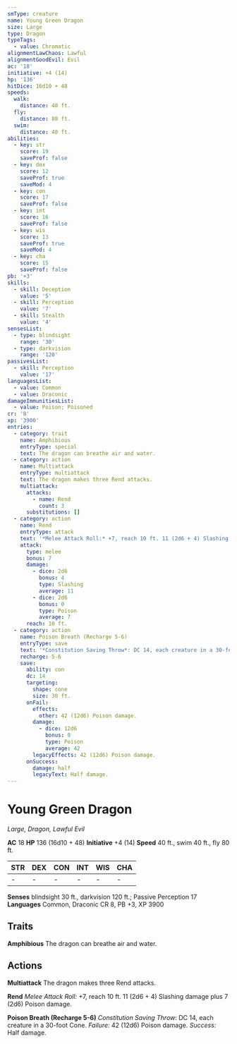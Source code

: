 ```yaml
---
smType: creature
name: Young Green Dragon
size: Large
type: Dragon
typeTags:
  - value: Chromatic
alignmentLawChaos: Lawful
alignmentGoodEvil: Evil
ac: '18'
initiative: +4 (14)
hp: '136'
hitDice: 16d10 + 48
speeds:
  walk:
    distance: 40 ft.
  fly:
    distance: 80 ft.
  swim:
    distance: 40 ft.
abilities:
  - key: str
    score: 19
    saveProf: false
  - key: dex
    score: 12
    saveProf: true
    saveMod: 4
  - key: con
    score: 17
    saveProf: false
  - key: int
    score: 16
    saveProf: false
  - key: wis
    score: 13
    saveProf: true
    saveMod: 4
  - key: cha
    score: 15
    saveProf: false
pb: '+3'
skills:
  - skill: Deception
    value: '5'
  - skill: Perception
    value: '7'
  - skill: Stealth
    value: '4'
sensesList:
  - type: blindsight
    range: '30'
  - type: darkvision
    range: '120'
passivesList:
  - skill: Perception
    value: '17'
languagesList:
  - value: Common
  - value: Draconic
damageImmunitiesList:
  - value: Poison; Poisoned
cr: '8'
xp: '3900'
entries:
  - category: trait
    name: Amphibious
    entryType: special
    text: The dragon can breathe air and water.
  - category: action
    name: Multiattack
    entryType: multiattack
    text: The dragon makes three Rend attacks.
    multiattack:
      attacks:
        - name: Rend
          count: 3
      substitutions: []
  - category: action
    name: Rend
    entryType: attack
    text: '*Melee Attack Roll:* +7, reach 10 ft. 11 (2d6 + 4) Slashing damage plus 7 (2d6) Poison damage.'
    attack:
      type: melee
      bonus: 7
      damage:
        - dice: 2d6
          bonus: 4
          type: Slashing
          average: 11
        - dice: 2d6
          bonus: 0
          type: Poison
          average: 7
      reach: 10 ft.
  - category: action
    name: Poison Breath (Recharge 5-6)
    entryType: save
    text: '*Constitution Saving Throw*: DC 14, each creature in a 30-foot Cone. *Failure:*  42 (12d6) Poison damage. *Success:*  Half damage.'
    recharge: 5-6
    save:
      ability: con
      dc: 14
      targeting:
        shape: cone
        size: 30 ft.
      onFail:
        effects:
          other: 42 (12d6) Poison damage.
        damage:
          - dice: 12d6
            bonus: 0
            type: Poison
            average: 42
        legacyEffects: 42 (12d6) Poison damage.
      onSuccess:
        damage: half
        legacyText: Half damage.
---
```


# Young Green Dragon
*Large, Dragon, Lawful Evil*

**AC** 18
**HP** 136 (16d10 + 48)
**Initiative** +4 (14)
**Speed** 40 ft., swim 40 ft., fly 80 ft.

| STR | DEX | CON | INT | WIS | CHA |
| --- | --- | --- | --- | --- | --- |
| - | - | - | - | - | - |

**Senses** blindsight 30 ft., darkvision 120 ft.; Passive Perception 17
**Languages** Common, Draconic
CR 8, PB +3, XP 3900

## Traits

**Amphibious**
The dragon can breathe air and water.

## Actions

**Multiattack**
The dragon makes three Rend attacks.

**Rend**
*Melee Attack Roll:* +7, reach 10 ft. 11 (2d6 + 4) Slashing damage plus 7 (2d6) Poison damage.

**Poison Breath (Recharge 5-6)**
*Constitution Saving Throw*: DC 14, each creature in a 30-foot Cone. *Failure:*  42 (12d6) Poison damage. *Success:*  Half damage.
